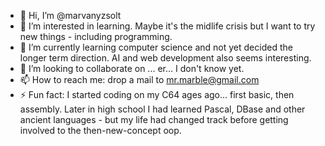 - 👋 Hi, I’m @marvanyzsolt
- 👀 I’m interested in learning. Maybe it's the midlife crisis but I want to try new things - including programming.
- 🌱 I’m currently learning computer science and not yet decided the longer term direction. AI and web development also seems interesting.
- 💞️ I’m looking to collaborate on ... er... I don't know yet.
- 📫 How to reach me: drop a mail to mr.marble@gmail.com 
- ⚡ Fun fact: I started coding on my C64 ages ago... first basic, then assembly. Later in high school I had learned Pascal, DBase and other ancient languages - but my life had changed track before getting involved to the then-new-concept oop.

<!---
marvanyzsolt/marvanyzsolt is a ✨ special ✨ repository because its `README.md` (this file) appears on your GitHub profile.
You can click the Preview link to take a look at your changes.
--->

